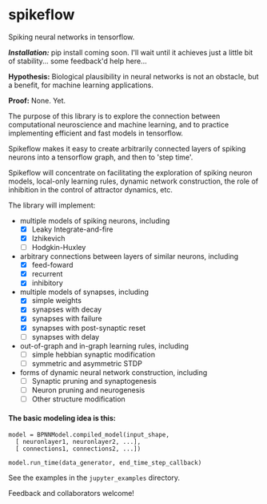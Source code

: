 # spikeflow

Spiking neural networks in tensorflow.

***Installation:*** pip install coming soon. I'll wait until it achieves just a little bit of stability... some feedback'd help here...



**Hypothesis:** Biological plausibility in neural networks is not an obstacle, but a benefit, for machine learning applications.

**Proof:** None. Yet.

The purpose of this library is to explore the connection between computational neuroscience and machine learning, and to practice implementing efficient and fast models in tensorflow.

Spikeflow makes it easy to create arbitrarily connected layers of spiking neurons into a tensorflow graph, and then to 'step time'.

Spikeflow will concentrate on facilitating the exploration of spiking neuron models, local-only learning rules, dynamic network construction, the role of inhibition in the control of attractor dynamics, etc.

The library will implement:
- multiple models of spiking neurons, including
  - [x] Leaky Integrate-and-fire
  - [x] Izhikevich
  - [ ] Hodgkin-Huxley
- arbitrary connections between layers of similar neurons, including
  - [x] feed-foward
  - [x] recurrent
  - [x] inhibitory
- multiple models of synapses, including
  - [x] simple weights
  - [x] synapses with decay
  - [x] synapses with failure
  - [x] synapses with post-synaptic reset
  - [ ] synapses with delay
- out-of-graph and in-graph learning rules, including
  - [ ] simple hebbian synaptic modification
  - [ ] symmetric and asymmetric STDP
- forms of dynamic neural network construction, including
  - [ ] Synaptic pruning and synaptogenesis
  - [ ] Neuron pruning and neurogenesis
  - [ ] Other structure modification

#### The basic modeling idea is this:

```
model = BPNNModel.compiled_model(input_shape,
  [ neuronlayer1, neuronlayer2, ...],
  [ connections1, connections2, ...])

model.run_time(data_generator, end_time_step_callback)
```

See the examples in the `jupyter_examples` directory.

Feedback and collaborators welcome!
